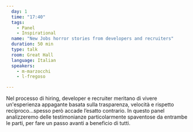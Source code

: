 ```yaml
---
  day: 1
  time: "17:40"
  tags:
    - Panel
    - Inspirational
  name: "New Jobs horror stories from developers and recruiters"
  duration: 50 min
  type: talk
  room: Great Hall
  language: Italian
  speakers:
    - m-marzocchi
    - l-fregoso

---
```

Nel processo di hiring, developer e recruiter meritano di vivere un'esperienza appagante basata sulla trasparenza, velocità e rispetto reciproco…spesso però accade l’esatto contrario. In questo panel analizzeremo delle testimonianze particolarmente spaventose da entrambe le parti, per fare un passo avanti a beneficio di tutti.
  